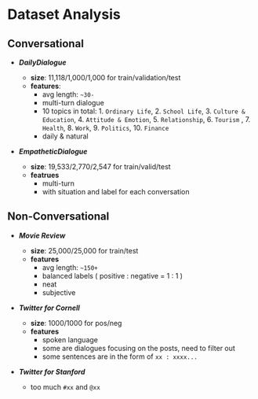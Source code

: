 # Dataset Analysis

## Conversational

* ***DailyDialogue***   
    * **size**: 11,118/1,000/1,000 for train/validation/test
    * **features**: 
        * avg length: `~30-`
        * multi-turn dialogue
        * 10 topics in total: 1. `Ordinary Life`, 2. `School Life`, 3. `Culture & Education`, 4. `Attitude & Emotion`, 5. `Relationship`, 6. `Tourism` , 7. `Health`, 8. `Work`, 9. `Politics`, 10. `Finance`
        * daily & natural

* ***EmpatheticDialogue***
    * **size**: 19,533/2,770/2,547 for train/valid/test
    * **featrues**
        * multi-turn
        * with situation and label for each conversation

## Non-Conversational

* ***Movie Review***
    * **size**: 25,000/25,000 for train/test
    * **features**
        * avg length: `~150+`
        * balanced labels ( positive : negative = 1 : 1 )
        * neat
        * subjective

* ***Twitter for Cornell***
    * **size**: 1000/1000 for pos/neg
    * **features**
        * spoken language
        * some are dialogues focusing on the posts, need to filter out
        * some sentences are in the form of `xx : xxxx...`

* ***Twitter for Stanford***
    * too much `#xx` and `@xx`